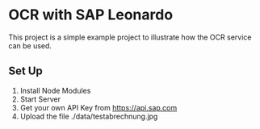 # OCR with SAP Leonardo
This project is a simple example project to illustrate how the OCR service can be used. 

## Set Up
1. Install Node Modules
2. Start Server
3. Get your own API Key from https://api.sap.com
4. Upload the file ./data/testabrechnung.jpg
